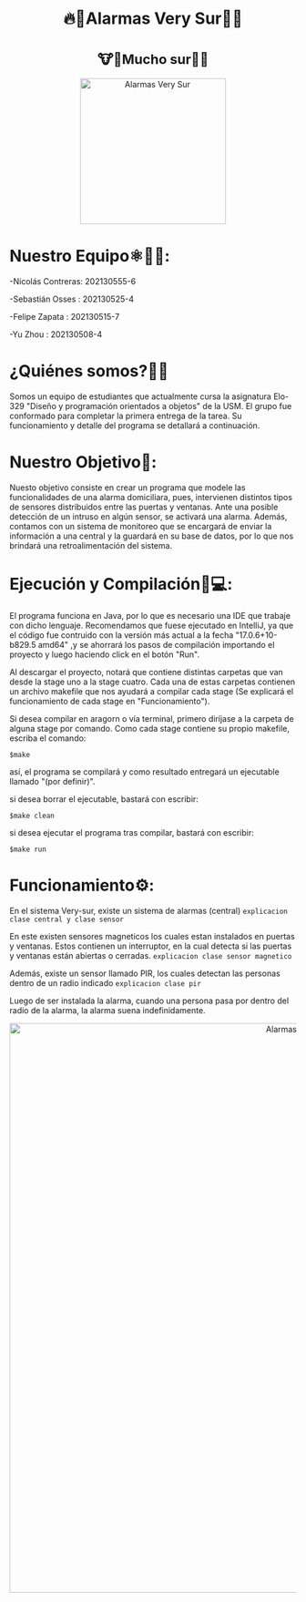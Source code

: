   <h1 align="center">🔥🚨Alarmas Very Sur🚨🔥</h1>
  <h1 align="center"><sub>🐮🐄Mucho sur🥛🥩 </sub></h1>

<p align="center">
  <img src="https://github.com/sbstn-sss/Alarmas_Very_Sur/blob/sub_main/very_sur_isaac.png?raw=true" width="256"  alt="Alarmas Very Sur"/>
</p>

# Nuestro Equipo⚛️👨‍💻:

-Nicolás Contreras:     202130555-6 

-Sebastián Osses  :     202130525-4 

-Felipe Zapata    :     202130515-7

-Yu Zhou          :     202130508-4



# ¿Quiénes somos?🌟🌟
<p align = "left">
Somos un equipo de estudiantes que actualmente cursa la asignatura Elo-329 "Diseño y programación orientados a objetos" de la USM. El grupo fue conformado para completar la primera entrega de la tarea. Su funcionamiento y detalle del programa se detallará a continuación.   
</p> 


# Nuestro Objetivo🚩:
<p align = "left">
Nuesto objetivo consiste en crear un programa que modele las funcionalidades de una alarma domiciliara, pues, intervienen distintos tipos de sensores distribuidos entre las puertas y ventanas. Ante una posible detección de un intruso en algún sensor, se activará una alarma. Además, contamos con un sistema de monitoreo que se encargará de enviar la información a una central y la guardará en su base de datos, por lo que nos brindará una retroalimentación del sistema.  
</p> 


# Ejecución y Compilación🤖💻:
El programa funciona en Java, por lo que es necesario una IDE que trabaje con dicho lenguaje. Recomendamos que fuese ejecutado en IntelliJ, ya que el código fue contruido con la versión más actual a la fecha "17.0.6+10-b829.5 amd64" ,y se ahorrará los pasos de compilación importando el proyecto y luego haciendo click en el botón "Run". 


Al descargar el proyecto, notará que contiene distintas carpetas que van desde la stage uno a la stage cuatro. Cada una de estas carpetas contienen un archivo makefile que nos ayudará a compilar cada stage (Se explicará el funcionamiento de cada stage en "Funcionamiento").

Si desea compilar en aragorn o vía terminal, primero diríjase a la carpeta de alguna stage por comando. Como cada stage contiene su propio makefile, escriba el comando:

```
$make

```
así, el programa se compilará y como resultado entregará un ejecutable llamado "(por definir)".

si desea borrar el ejecutable, bastará con escribir:
```
$make clean

```
si desea ejecutar el programa tras compilar, bastará con escribir:
```
$make run

```


# Funcionamiento⚙️:
En el sistema Very-sur, existe un sistema de alarmas (central)
```explicacion clase central y clase sensor```

En este existen sensores magneticos los cuales estan instalados en puertas y ventanas. Estos contienen un interruptor, en la cual detecta si las puertas y ventanas están abiertas o cerradas.
```explicacion clase sensor magnetico```

Además, existe un sensor llamado PIR, los cuales detectan las personas dentro de un radio indicado
```explicacion clase pir```


Luego de ser instalada la alarma, cuando una persona pasa por dentro del radio de la alarma, la alarma suena indefinidamente.

<p align="center">
  <img src="https://github.com/sbstn-sss/Alarmas_Very_Sur/blob/main/UMLDiagram.drawio.png?raw=true" width="1000"  alt="Alarmas Very Sur">
</p>
